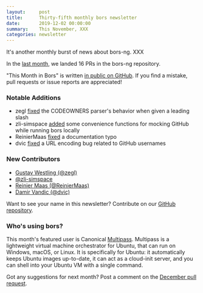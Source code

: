 ```yaml
---
layout:     post
title:      Thirty-fifth monthly bors newsletter
date:       2019-12-02 00:00:00
summary:    This November, XXX
categories: newsletter
---
```


It's another monthly burst of news about bors-ng. XXX

In the [last month](https://github.com/bors-ng/bors-ng/pulls?utf8=%E2%9C%93&q=is%3Apr%20is%3Amerged%20closed%3A2019-11-01..2019-11-30),
we landed 16 PRs in the bors-ng repository.

"This Month in Bors" is written [in public on GitHub][GitHub for TMiB].
If you find a mistake, pull requests or issue reports are appreciated!

[GitHub for TMiB]: https://github.com/bors-ng/bors-ng.github.io


### Notable Additions

* zegl [fixed](https://github.com/bors-ng/bors-ng/pull/805) the CODEOWNERS parser's behavior when given a leading slash
* zli-simspace [added](https://github.com/bors-ng/bors-ng/pull/786) some convenience functions for mocking GitHub while running bors locally
* ReinierMaas [fixed](https://github.com/bors-ng/bors-ng/pull/793) a documentation typo
* dvic [fixed](https://github.com/bors-ng/bors-ng/pull/800) a URL encoding bug related to GitHub usernames

### New Contributors

* [Gustav Westling (@zegl)](https://github.com/zegl)
* [@zli-simspace](https://github.com/zli-simspace)
* [Reinier Maas (@ReinierMaas)](https://github.com/ReinierMaas)
* [Damir Vandic (@dvic)](https://github.com/dvic)

Want to see your name in this newsletter? Contribute on our [GitHub repository](https://github.com/bors-ng/bors-ng).


### Who's using bors?

This month's featured user is Canonical [Multipass](https://github.com/CanonicalLtd/multipass). Multipass is a lightweight virtual machine orchestrator for Ubuntu, that can run on Windows, macOS, or Linux. It is specifically for Ubuntu: it automatically keeps Ubuntu images up-to-date, it can act as a cloud-init server, and you can shell into your Ubuntu VM with a single command.

Got any suggestions for next month?
Post a comment on the [December pull request](https://github.com/bors-ng/bors-ng.github.io/pull/97).
